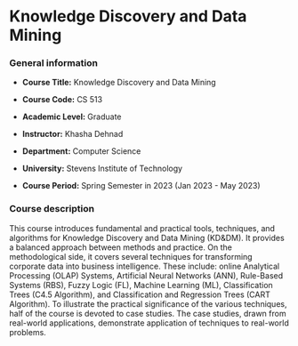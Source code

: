 # Knowledge Discovery and Data Mining

### General information

- **Course Title:** Knowledge Discovery and Data Mining

- **Course Code:** CS 513

- **Academic Level:** Graduate

- **Instructor:** Khasha Dehnad

- **Department:** Computer Science

- **University:** Stevens Institute of Technology

- **Course Period:** Spring Semester in 2023 (Jan 2023 - May 2023)

### Course description

This course introduces fundamental and practical tools, techniques, and algorithms for Knowledge Discovery and Data Mining (KD&DM). It provides a balanced approach between methods and practice. On the methodological side, it covers several techniques for transforming corporate data into business intelligence. These include: online Analytical Processing (OLAP) Systems, Artificial Neural Networks (ANN), Rule-Based Systems (RBS), Fuzzy Logic (FL), Machine Learning (ML), Classification Trees (C4.5 Algorithm), and Classification and Regression Trees (CART Algorithm). To illustrate the practical significance of the various techniques, half of the course is devoted to case studies. The case studies, drawn from real-world applications, demonstrate application of techniques to real-world problems.
